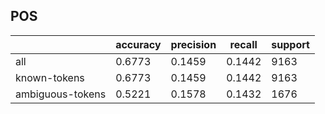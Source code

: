 
## POS

|                  | accuracy | precision | recall | support |
|------------------|----------|-----------|--------|---------|
| all              | 0.6773   | 0.1459    | 0.1442 | 9163    |
| known-tokens     | 0.6773   | 0.1459    | 0.1442 | 9163    |
| ambiguous-tokens | 0.5221   | 0.1578    | 0.1432 | 1676    |

